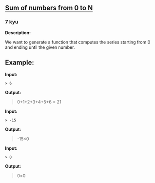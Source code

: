 <h2><a href=https://www.codewars.com/kata/56e9e4f516bcaa8d4f001763/train/javascript target="_blank">Sum of numbers from 0 to N</a></h2><h3>7 kyu</h3><p><strong>Description:</strong></p><p>We want to generate a function that computes the series starting from 0 and ending until the given number.</p><h2 id="example">Example:</h2><p><strong>Input:</strong></p><pre><code>&gt; 6</code></pre><p><strong>Output:</strong></p><blockquote><p>0+1+2+3+4+5+6 = 21</p></blockquote><p><strong>Input:</strong></p><pre><code>&gt; -15</code></pre><p><strong>Output:</strong></p><blockquote><p>-15&lt;0</p></blockquote><p><strong>Input:</strong></p><pre><code>&gt; 0</code></pre><p><strong>Output:</strong></p><blockquote><p>0=0</p></blockquote>